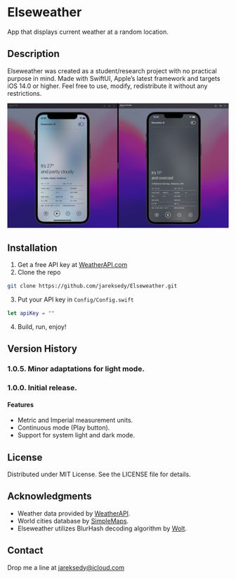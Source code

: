 # Elseweather

App that displays current weather at a random location.

## Description

Elseweather was created as a student/research project with no practical purpose in mind. Made with SwiftUI, Apple’s latest framework and targets iOS 14.0 or higher. Feel free to use, modify, redistribute it without any restrictions.

<p>
    <img src="Screenshots/ew-scr.png" alt="Elseweather App" />
</p>

## Installation

1. Get a free API key at [WeatherAPI.com](https://www.weatherapi.com)
2. Clone the repo
```sh
git clone https://github.com/jareksedy/Elseweather.git
```
3. Put your API key in `Config/Config.swift`
```swift
let apiKey = ""
```
4. Build, run, enjoy!

## Version History

### 1.0.5. Minor adaptations for light mode.
### 1.0.0. Initial release.
#### Features

* Metric and Imperial measurement units.
* Continuous mode (Play button).
* Support for system light and dark mode.

## License

Distributed under MIT License. See the LICENSE file for details.

## Acknowledgments

* Weather data provided by [WeatherAPI](https://www.weatherapi.com).
* World cities database by [SimpleMaps](https://simplemaps.com/data/world-cities).
* Elseweather utilizes BlurHash decoding algorithm by [Wolt](https://github.com/woltapp/blurhash).

## Contact

Drop me a line at jareksedy@icloud.com
